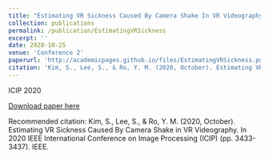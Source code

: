 ```yaml
---
title: "Estimating VR Sickness Caused By Camera Shake In VR Videography"
collection: publications
permalink: /publication/EstimatingVRSickness
excerpt: ''
date: 2020-10-25
venue: 'Conference 2'
paperurl: 'http://academicpages.github.io/files/EstimatingVRSickness.pdf'
citation: 'Kim, S., Lee, S., & Ro, Y. M. (2020, October). Estimating VR Sickness Caused By Camera Shake in VR Videography. In 2020 IEEE International Conference on Image Processing (ICIP) (pp. 3433-3437). IEEE.'
---
```

ICIP 2020

[Download paper here](http://academicpages.github.io/files/EstimatingVRSickness.pdf)

Recommended citation: Kim, S., Lee, S., & Ro, Y. M. (2020, October). Estimating VR Sickness Caused By Camera Shake in VR Videography. In 2020 IEEE International Conference on Image Processing (ICIP) (pp. 3433-3437). IEEE.